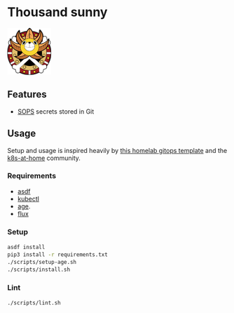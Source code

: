 # Thousand sunny
![thousand sunny logo](https://raw.githubusercontent.com/mrdotb/i/master/thousand-sunny.png)

## Features

- [SOPS](https://github.com/mozilla/sops) secrets stored in Git

## Usage

Setup and usage is inspired heavily by [this homelab gitops template](https://github.com/onedr0p/flux-cluster-template) and the [k8s-at-home](https://github.com/k8s-at-home) community.

### Requirements

- [asdf](https://asdf-vm.com/)
- [kubectl](https://kubernetes.io/docs/reference/kubectl/)
- [age](https://github.com/FiloSottile/age).
- [flux](https://fluxcd.io/flux/installation/#install-the-flux-cli)

### Setup

```sh
asdf install
pip3 install -r requirements.txt
./scripts/setup-age.sh
./scripts/install.sh
```

### Lint

```sh
./scripts/lint.sh
```
